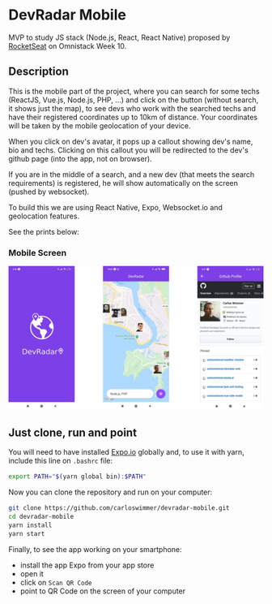 # DevRadar Mobile
MVP to study JS stack (Node.js, React, React Native) proposed by [RocketSeat](https://rocketseat.com.br/) on Omnistack Week 10.

## Description
This is the mobile part of the project, where you can search for some techs (ReactJS, Vue.js, Node.js, PHP, ...) and click on the button (without search, it shows just the map), to see devs who work with the searched techs and have their registered coordinates up to 10km of distance. Your coordinates will be taken by the mobile geolocation of your device.

When you click on dev's avatar, it pops up a callout showing dev's name, bio and techs. Clicking on this callout you will be redirected to the dev's github page (into the app, not on browser).

If you are in the middle of a search, and a new dev (that meets the search requirements) is registered, he will show automatically on the screen (pushed by websocket).

To build this we are using React Native, Expo, Websocket.io and geolocation features.

See the prints below:

### Mobile Screen
![Mobile Screen](https://raw.githubusercontent.com/carloswimmer/devradar-mobile/master/screen_shots/devradar_mobile.jpg) 

## Just clone, run and point
You will need to have installed [Expo.io](https://expo.io/) globally and, to use it with yarn, include this line on `.bashrc` file:
```bash
export PATH="$(yarn global bin):$PATH"
```

Now you can clone the repository and run on your computer:
```bash
git clone https://github.com/carloswimmer/devradar-mobile.git
cd devradar-mobile
yarn install
yarn start
```

Finally, to see the app working on your smartphone: 
* install the app Expo from your app store
* open it
* click on `Scan QR Code`
* point to QR Code on the screen of your computer
